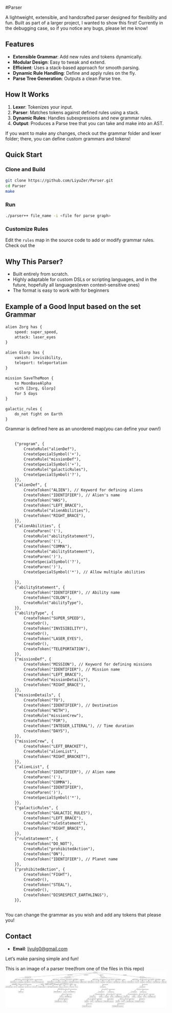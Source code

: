 #Parser

A lightweight, extensible, and handcrafted parser designed for flexibility and fun. Built as part of a larger project, I wanted to show this first!
Currently in the debugging case, so if you notice any bugs, please let me know! 

## Features

- **Extensible Grammar**: Add new rules and tokens dynamically.
- **Modular Design**: Easy to tweak and extend.
- **Efficient**: Uses a stack-based approach for smooth parsing.
- **Dynamic Rule Handling**: Define and apply rules on the fly.
- **Parse Tree Generation**: Outputs a clean Parse tree.

## How It Works

1. **Lexer**: Tokenizes your input.
2. **Parser**: Matches tokens against defined rules using a stack.
3. **Dynamic Rules**: Handles subexpressions and new grammar rules.
4. **Output**: Produces a Parse tree that you can take and make into an AST.

If you want to make any changes, check out the grammar folder and lexer folder; there, you can define custom grammars and tokens!
## Quick Start

### Clone and Build

```bash
git clone https://github.com/LiyuZer/Parser.git
cd Parser
make
```

### Run

```bash
./parser++ file_name -i <file for parse graph>
```

### Customize Rules

Edit the `rules` map in the source code to add or modify grammar rules.
Check out the 

## Why This Parser?

- Built entirely from scratch.
- Highly adaptable for custom DSLs or scripting languages, and in the future, hopefully all languages(even context-sensitive ones)
- The format is easy to work with for beginners

## Example of a Good Input based on the set Grammar
```
alien Zorg has {
    speed: super_speed,
    attack: laser_eyes
}

alien Glorp has {
    vanish: invisibility,
    teleport: teleportation
}

mission SaveTheMoon {
    to MoonBaseAlpha
    with [Zorg, Glorp]
    for 5 days
}

galactic_rules {
    do_not fight on Earth
}
```

Grammar is defined here as an unordered map(you can define your own!)
```

    {"program", {
        CreateRule("alienDef"),
        CreateSpecialSymbol('+'),
        CreateRule("missionDef"),
        CreateSpecialSymbol('+'),
        CreateRule("galacticRules"),
        CreateSpecialSymbol('?'),
    }},
    {"alienDef", {
        CreateToken("ALIEN"), // Keyword for defining aliens
        CreateToken("IDENTIFIER"), // Alien's name
        CreateToken("HAS"),
        CreateToken("LEFT_BRACE"),
        CreateRule("alienAbilities"),
        CreateToken("RIGHT_BRACE"),
    }},
    {"alienAbilities", {
        CreateParen('('),
        CreateRule("abilityStatement"),
        CreateParen('('),
        CreateToken("COMMA"),
        CreateRule("abilityStatement"),
        CreateParen(')'),
        CreateSpecialSymbol('?'),
        CreateParen(')'),
        CreateSpecialSymbol('*'), // Allow multiple abilities

    }},
    {"abilityStatement", {
        CreateToken("IDENTIFIER"), // Ability name
        CreateToken("COLON"),
        CreateRule("abilityType"),
    }},
    {"abilityType", {
        CreateToken("SUPER_SPEED"),
        CreateOr(),
        CreateToken("INVISIBILITY"),
        CreateOr(),
        CreateToken("LASER_EYES"),
        CreateOr(),
        CreateToken("TELEPORTATION"),
    }},
    {"missionDef", {
        CreateToken("MISSION"), // Keyword for defining missions
        CreateToken("IDENTIFIER"), // Mission name
        CreateToken("LEFT_BRACE"),
        CreateRule("missionDetails"),
        CreateToken("RIGHT_BRACE"),
    }},
    {"missionDetails", {
        CreateToken("TO"),
        CreateToken("IDENTIFIER"), // Destination
        CreateToken("WITH"),
        CreateRule("missionCrew"),
        CreateToken("FOR"),
        CreateToken("INTEGER_LITERAL"), // Time duration
        CreateToken("DAYS"),
    }},
    {"missionCrew", {
        CreateToken("LEFT_BRACKET"),
        CreateRule("alienList"),
        CreateToken("RIGHT_BRACKET"),
    }},
    {"alienList", {
        CreateToken("IDENTIFIER"), // Alien name
        CreateParen('('),
        CreateToken("COMMA"),
        CreateToken("IDENTIFIER"),
        CreateParen(')'),
        CreateSpecialSymbol('*'),
    }},
    {"galacticRules", {
        CreateToken("GALACTIC_RULES"),
        CreateToken("LEFT_BRACE"),
        CreateRule("ruleStatement"),
        CreateToken("RIGHT_BRACE"),
    }},
    {"ruleStatement", {
        CreateToken("DO_NOT"),
        CreateRule("prohibitedAction"),
        CreateToken("ON"),
        CreateToken("IDENTIFIER"), // Planet name
    }},
    {"prohibitedAction", {
        CreateToken("FIGHT"),
        CreateOr(),
        CreateToken("STEAL"),
        CreateOr(),
        CreateToken("DISRESPECT_EARTHLINGS"),
    }},


```
You can change the grammar as you wish and add any tokens that please you!
## Contact

- **Email**: liyulg0@gmail.com

Let’s make parsing simple and fun!

This is an image of a parser tree(from one of the files in this repo) 
![Parse Tree!](assets/image.png)

